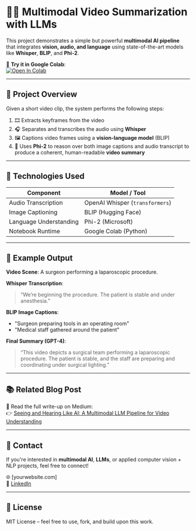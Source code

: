 # 🎥🧠 Multimodal Video Summarization with LLMs

This project demonstrates a simple but powerful **multimodal AI pipeline** that integrates **vision, audio, and language** using state-of-the-art models like **Whisper**, **BLIP**, and **Phi-2**.

🔗 **Try it in Google Colab**:  
[![Open In Colab](https://colab.research.google.com/assets/colab-badge.svg)](https://colab.research.google.com/github/yourusername/yourrepo/blob/main/your_notebook.ipynb)

---

## 🧠 Project Overview

Given a short video clip, the system performs the following steps:

1. 🎞️ Extracts keyframes from the video
2. 🎧 Separates and transcribes the audio using **Whisper**
3. 🖼️ Captions video frames using a **vision-language model** (BLIP)
4. 🤖 Uses **Phi-2** to reason over both image captions and audio transcript to produce a coherent, human-readable **video summary**

---

## 🧪 Technologies Used

| Component        | Model / Tool            |
|------------------|--------------------------|
| Audio Transcription | OpenAI Whisper (`transformers`) |
| Image Captioning | BLIP (Hugging Face) |
| Language Understanding | Phi-2 (Microsoft) |
| Notebook Runtime | Google Colab (Python) |

---

## 📌 Example Output

**Video Scene**: A surgeon performing a laparoscopic procedure.

**Whisper Transcription**:
> “We’re beginning the procedure. The patient is stable and under anesthesia.”

**BLIP Image Captions**:
- "Surgeon preparing tools in an operating room"
- "Medical staff gathered around the patient"

**Final Summary (GPT-4)**:
> “This video depicts a surgical team performing a laparoscopic procedure. The patient is stable, and the staff are preparing and coordinating under surgical lighting.”

---

## 📚 Related Blog Post

📖 Read the full write-up on Medium:  
👉 [Seeing and Hearing Like AI: A Multimodal LLM Pipeline for Video Understanding](https://medium.com/@yourusername/multimodal-ai-video-summary)

---

## 🤝 Contact

If you're interested in **multimodal AI**, **LLMs**, or applied computer vision + NLP projects, feel free to connect!

🌐 [yourwebsite.com]  
💼 [LinkedIn](https://linkedin.com/in/yourprofile)

---

## 📄 License

MIT License – feel free to use, fork, and build upon this work.
